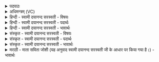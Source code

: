 <details><summary>पदपाठः</summary>

ऊ॒र्ध्वाम्। ए॒ना॒म्। उत्। श्रा॒प॒य॒। गि॒रौ। भा॒रम्। हर॑न्नि॒वेति॒ हर॑न्ऽइव। अथ॑। अ॒स्यै॒। मध्य॑म्। ए॒ध॒ता॒म्। शी॒ते। वाते॑ पु॒नन्नि॒वेति॑ पु॒नन्ऽइ॑व। २६।
</details>

<details><summary>अधिमन्त्रम् (VC)</summary>

- श्रीर्देवता
- प्रजापतिर्ऋषिः
- अनुष्टुप्
- गान्धारः
</details>

<details><summary>हिन्दी - स्वामी दयानन्द सरस्वती - विषयः</summary>

फिर राजपुरुष किसकी उन्नति करें, इस विषय को अगले मन्त्र में कहा है ॥
</details>

<details><summary>हिन्दी - स्वामी दयानन्द सरस्वती - पदार्थः</summary>

पदार्थान्वयभाषाः -  हे राजन् ! तू (गिरौ) पर्वत पर (भारम्) भार (हरन्निव) पहुँचाते हुए के समान (एनाम्) इस राज्यलक्ष्मीयुक्त (ऊर्ध्वाम्) उत्तम कक्षावाली प्रजा को (उच्छ्रापय) सदा अधिक-अधिक उन्नति दिया कर (अथ) अब (अस्यै) इस प्रजा के (मध्यम्) मध्यभाग लक्ष्मी को पाकर (शीते) शीतल (वाते) पवन में (पुनन्निव) खेती करनेवालों की क्रिया से जैसे अन्न आदि शुद्ध हो वा पवन के योग से जल स्वच्छ हो, वैसे आप (एधताम्) वृद्धि को प्राप्त हूजिये ॥२६ ॥
</details>

<details><summary>हिन्दी - स्वामी दयानन्द सरस्वती - भावार्थः</summary>

भावार्थभाषाः -  इस मन्त्र में दो उपमालङ्कार हैं। राजा जैसे कोई बोझा ले जानेवाला, अपने शिर वा पीठ पर बोझा को उठा, पर्वत पर चढ़, उस भार को ऊपर स्थापन करे, वैसे लक्ष्मी को उन्नति होने को पहुँचावे वा जैसे खेती करनेवाले भूसा आदि से अन्न को अलग कर उस अन्न को खाके बढ़ते हैं, वैसे सत्य न्याय से सत्य असत्य को अलग कर न्याय करने हारा राजा नित्य बढ़ता है ॥२६ ॥
</details>

<details><summary>संस्कृत - स्वामी दयानन्द सरस्वती - विषयः</summary>

पुना राजपुरुषः कामुत्कृष्टां कुर्युरित्याह ॥
</details>

<details><summary>संस्कृत - स्वामी दयानन्द सरस्वती - पदार्थः</summary>

पदार्थान्वयभाषाः -  हे राजन् ! त्वं गिरौ भारं हरन्निवैनामूर्ध्वामुच्छ्रापय। अथास्यै मध्यं प्राप्य शीते वाते पुनन्निव भवानेधताम् ॥२६ ॥
</details>

<details><summary>संस्कृत - स्वामी दयानन्द सरस्वती - भावार्थः</summary>

भावार्थभाषाः -  अत्रोपमालङ्कारौ। यथा कश्चिद् भारवाट्शिरसि पृष्ठे वा भारमुत्थाप्य गिरिमारुह्योपरि स्थापयेत्तथा राजा श्रियमुन्नतिभावं नयेत्। यथा वा कृषीवला बुसादिभ्योऽन्नं पृथक्कृत्य भुक्त्वा वर्द्धन्ते, तथा सत्यन्यायेन सत्यासत्ये पृथक्कृत्य न्यायकारी राजा नित्यं वर्द्धते ॥२६ ॥
</details>

<details><summary>मराठी - माता सविता जोशी (यह अनुवाद स्वामी दयानन्द सरस्वती जी के आधार पर किया गया है।) - भावार्थः</summary>

भावार्थभाषाः -  या मंत्रात दोन उपमालंकार आहेत. जसे एखादा भारवाहक आपल्या डोक्यावर किंवा पाठीवर भार घेऊन पर्वतावर चढतो व तेथे भार ठेवतो. तशी राजाने लक्ष्मी हळूहळू वाढवावी किंवा जसे शेतकरी धान्याचा भूसा वेगळा करून ते अन्न खातात. तसे न्यायमार्गाने सत्यासत्य वेगवेगळे करून न्याय करणारा राजा सदैव उन्नत होतो.
</details>